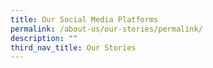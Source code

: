 ```yaml
---
title: Our Social Media Platforms
permalink: /about-us/our-stories/permalink/
description: ""
third_nav_title: Our Stories
---
```

